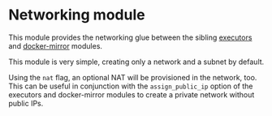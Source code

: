 # Networking module

This module provides the networking glue between the sibling [executors](https://registry.terraform.io/modules/sourcegraph/executors/aws/5.11.0/submodules/executors) and [docker-mirror](https://registry.terraform.io/modules/sourcegraph/executors/aws/5.11.0/submodules/docker-mirror) modules.

This module is very simple, creating only a network and a subnet by default.

Using the `nat` flag, an optional NAT will be provisioned in the network, too. This can be useful in conjunction with the `assign_public_ip` option of the executors and docker-mirror modules to create a private network without public IPs.

